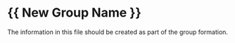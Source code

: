# {{ New Group Name }}

The information in this file should be created as part of the group formation.
